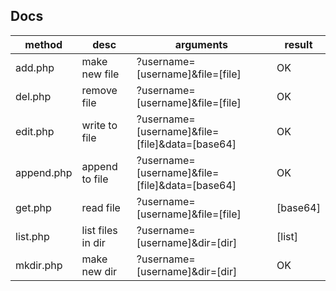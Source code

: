 ## Docs

| method        | desc              | arguments                                      | result   |
| ------------- | ------------------|------------------------------------------------|----------|
| add.php       | make new file     | ?username=[username]&file=[file]               | OK       |
| del.php       | remove file       | ?username=[username]&file=[file]               | OK       |
| edit.php      | write to file     | ?username=[username]&file=[file]&data=[base64] | OK       |
| append.php      | append to file     | ?username=[username]&file=[file]&data=[base64] | OK       |
| get.php       | read file         | ?username=[username]&file=[file]               | [base64] |
| list.php      | list files in dir | ?username=[username]&dir=[dir]                 | [list]   |
| mkdir.php     | make new dir      | ?username=[username]&dir=[dir]                 | OK       |


